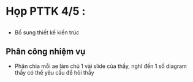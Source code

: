 # Họp PTTK 4/5 :
## 
- Bổ sung thiết kế kiến trúc 

## Phân công nhiệm vụ 
- Phân chia mỗi ae làm chủ 1 vài slide của thầy, nghĩ đến 1 số diagram thầy có thể yêu cầu để hỏi thầy 